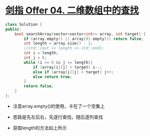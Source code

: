 

# [剑指 Offer 04. 二维数组中的查找](https://www.acwing.com/problem/content/description/16/)

```C++
class Solution {
public:
    bool searchArray(vector<vector<int>> array, int target) {
        if (array.empty() || array[0].empty()) return false;
        int length = array.size() - 1;
        //std::cout << length << std::endl;
        int i = length;
        int j = 0;
        while (i >= 0 && j <= length){
            if (array[i][j] > target) i--;
            else if (array[i][j] < target) j++;
            else return true;
        }
        return false;
    }
};
```

- 注意array.empty()的使用，卡在了一个空集上

- 思路是先左后右，先逐行查找，随后逐列查找

- 获取length的方法如上所示

  
